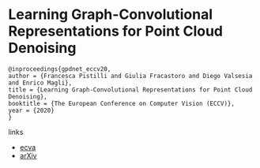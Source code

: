 # Learning Graph-Convolutional Representations for Point Cloud Denoising

```
@inproceedings{gpdnet_eccv20,
author = {Francesca Pistilli and Giulia Fracastoro and Diego Valsesia and Enrico Magli},
title = {Learning Graph-Convolutional Representations for Point Cloud Denoising},
booktitle = {The European Conference on Computer Vision (ECCV)},
year = {2020}
}
```

links
- [ecva](http://www.ecva.net/papers/eccv_2020/papers_ECCV/papers/123650103.pdf)
- [arXiv](https://arxiv.org/abs/2007.02578)
